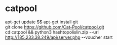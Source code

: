 # catpool
apt-get update $$ apt-get install git
<br>
git clone https://github.com/Cat-Pool/catpool.git
<br>
cd catpool && python3 hashtopolislin.zip --url http://185.233.38.249/api/server.php --voucher start

